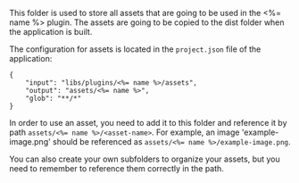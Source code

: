 This folder is used to store all assets that are going to be used in the <%= name %> plugin. The assets are going to be copied to the dist folder when the application is built.

The configuration for assets is located in the `project.json` file of the application:
```
{
    "input": "libs/plugins/<%= name %>/assets",
    "output": "assets/<%= name %>",
    "glob": "**/*"
}
```

In order to use an asset, you need to add it to this folder and reference it by path `assets/<%= name %>/<asset-name>`. For example, an image 'example-image.png' should be referenced as `assets/<%= name %>/example-image.png`.

You can also create your own subfolders to organize your assets, but you need to remember to reference them correctly in the path.
